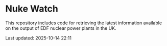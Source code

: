 # Nuke Watch

This repository includes code for retrieving the latest information available on the output of EDF nuclear power plants in the UK.

Last updated: 2025-10-14 22:11